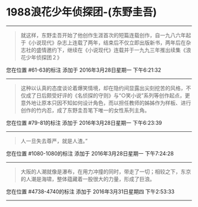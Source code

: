 # 1988浪花少年侦探团-(东野圭吾)

---

> 就这样，东野圭吾开始了他创作生涯首次的短篇连载创作，自一九八六年起于《小说现代》杂志上连载了两年，结束后不仅立即出版新书，两年后在杂志社的盛情邀约下，继续在《小说现代》连载并于一九九三年推出续集《浪花少年侦探团２》

您在位置 #61-63的标注 添加于 2016年3月28日星期一 下午6:21:32

---

> 这种以认真的态度谈论着爆笑情境，却在隐约间显露出尖刻挖苦的风格，不仅成了日后颇受好评的《名侦探的守则》与“○笑小说”系列等创作起点，更意外地让原本只因不知如何设计角色，而以担任教师的姊姊作为样板、进行创作的竹内忍，成了东野圭吾笔下唯一的女性系列主角。

您在位置 #79-81的标注 添加于 2016年3月28日星期一 下午6:23:39

---

> 人一旦失去尊严，就是人渣。”

您在位置 #1080-1080的标注 添加于 2016年3月28日星期一 下午7:24:28

---

> 大阪的人潮就像是瀑布，在用力冲撞的同时，带走了一切；相较之下，东京的人潮是海啸，整体蕴藏着一股很大的力量，形成了巨浪。

您在位置 #4738-4740的标注 添加于 2016年3月31日星期四 下午2:53:33

---

